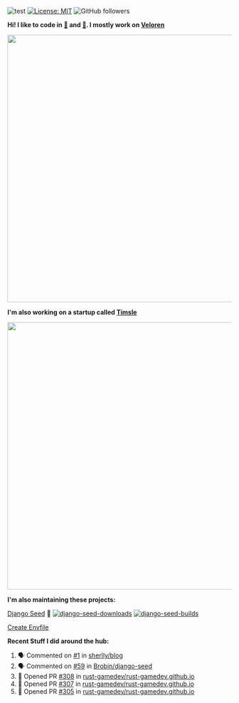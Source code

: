 ![test](https://hits.seeyoufarm.com/api/count/incr/badge.svg?url=https://github.com/AngelOnFira)
[![License: MIT](https://img.shields.io/badge/License-MIT-yellow.svg)](https://opensource.org/licenses/MIT)
![GitHub followers](https://img.shields.io/github/followers/angelonfira?style=social)

**Hi! I like to code in [:crab:](https://www.rust-lang.org/) and [:snake:](https://www.python.org/). I mostly work on [Veloren](https://veloren.net)**

<p align="center">
  <img width="600" src="https://media.discordapp.net/attachments/444005079410802699/730566298073038949/rsz_5f0656b6aa176.png">
</p>

**I'm also working on a startup called [Timsle](https://timsle.com)**

<p align="center">
  <img width="600" src="https://media.discordapp.net/attachments/444005079410802699/730566842674053130/rsz_5f0657242abb4.png">
</p>

**I'm also maintaining these projects:**

[Django Seed](https://github.com/Brobin/django-seed)
:seedling:
[![django-seed-downloads](https://pepy.tech/badge/django-seed)](https://pepy.tech/project/django-seed)
[![django-seed-builds](https://github.com/Brobin/django-seed/workflows/Test/badge.svg)](https://github.com/Brobin/django-seed)

[Create Envfile](https://github.com/SpicyPizza/create-envfile)

**Recent Stuff I did around the hub:**

<!--START_SECTION:activity-->
1. 🗣 Commented on [#1](https://github.com/sherlly/blog/issues/1) in [sherlly/blog](https://github.com/sherlly/blog)
2. 🗣 Commented on [#59](https://github.com/Brobin/django-seed/issues/59) in [Brobin/django-seed](https://github.com/Brobin/django-seed)
3. 💪 Opened PR [#308](https://github.com/rust-gamedev/rust-gamedev.github.io/pull/308) in [rust-gamedev/rust-gamedev.github.io](https://github.com/rust-gamedev/rust-gamedev.github.io)
4. 💪 Opened PR [#307](https://github.com/rust-gamedev/rust-gamedev.github.io/pull/307) in [rust-gamedev/rust-gamedev.github.io](https://github.com/rust-gamedev/rust-gamedev.github.io)
5. 💪 Opened PR [#305](https://github.com/rust-gamedev/rust-gamedev.github.io/pull/305) in [rust-gamedev/rust-gamedev.github.io](https://github.com/rust-gamedev/rust-gamedev.github.io)
<!--END_SECTION:activity-->
